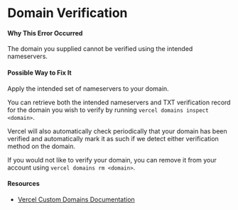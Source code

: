 # Domain Verification

#### Why This Error Occurred

The domain you supplied cannot be verified using the intended nameservers.

#### Possible Way to Fix It

Apply the intended set of nameservers to your domain.

You can retrieve both the intended nameservers and TXT verification record for the domain you wish to verify by running `vercel domains inspect <domain>`.

Vercel will also automatically check periodically that your domain has been verified and automatically mark it as such if we detect either verification method on the domain.

If you would not like to verify your domain, you can remove it from your account using `vercel domains rm <domain>`.

#### Resources

- [Vercel Custom Domains Documentation](https://vercel.com/docs/v2/custom-domains)
